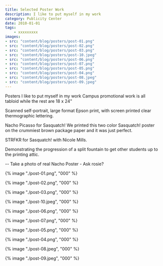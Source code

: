 ```yaml
---
title: Selected Poster Work
description: I like to put myself in my work
category: Publicity Center
date: 2010-01-01
tags: 
    - xxxxxxxxx
images: 
- src: "content/blog/posters/post-01.png"
- src: "content/blog/posters/post-02.png"
- src: "content/blog/posters/post-03.png"
- src: "content/blog/posters/post-10.jpeg"
- src: "content/blog/posters/post-06.png"
- src: "content/blog/posters/post-07.png"
- src: "content/blog/posters/post-05.png"
- src: "content/blog/posters/post-04.png"
- src: "content/blog/posters/post-08.jpeg"
- src: "content/blog/posters/post-09.jpeg"
---
```


Posters
I like to put myself in my work
Campus promotional work is all tabloid while the rest are 18 x 24"

Scanned self-portrait, large format Epson print, with screen printed clear thermographic lettering.

Nacho Picasso for Sasquatch! We printed this two color Sasquatch! poster on the crummiest brown package paper and it was just perfect.

STRFKR for Sasquatch! with Nicole Mills.

Demonstrating the progression of a split fountain to get other students up to the printing attic.


-- Take a photo of real Nacho Poster - Ask rosie?


<div class="two-column">

{% image "./post-01.png", "000" %} 

{% image "./post-02.png", "000" %} 

{% image "./post-03.png", "000" %} 

{% image "./post-10.jpeg", "000" %} 

{% image "./post-06.png", "000" %} 

{% image "./post-07.png", "000" %} 

{% image "./post-05.png", "000" %} 

{% image "./post-04.png", "000" %} 

{% image "./post-08.jpeg", "000" %} 

{% image "./post-09.jpeg", "000" %} 


</div>